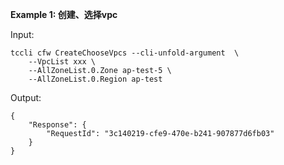 **Example 1: 创建、选择vpc**



Input: 

```
tccli cfw CreateChooseVpcs --cli-unfold-argument  \
    --VpcList xxx \
    --AllZoneList.0.Zone ap-test-5 \
    --AllZoneList.0.Region ap-test
```

Output: 
```
{
    "Response": {
        "RequestId": "3c140219-cfe9-470e-b241-907877d6fb03"
    }
}
```

